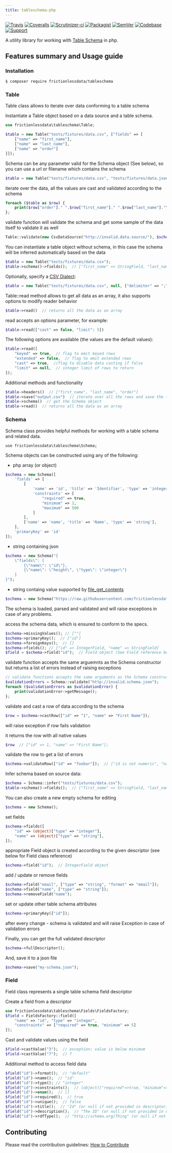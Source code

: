 ```yaml
---
title: tableschema-php
---
```


[![Travis](https://travis-ci.org/frictionlessdata/tableschema-php.svg?branch=master)](https://travis-ci.org/frictionlessdata/tableschema-php)
[![Coveralls](http://img.shields.io/coveralls/frictionlessdata/tableschema-php.svg?branch=master)](https://coveralls.io/r/frictionlessdata/tableschema-php?branch=master)
[![Scrutinizer-ci](https://scrutinizer-ci.com/g/OriHoch/tableschema-php/badges/quality-score.png?b=master)](https://scrutinizer-ci.com/g/OriHoch/tableschema-php/)
[![Packagist](https://img.shields.io/packagist/dm/frictionlessdata/tableschema.svg)](https://packagist.org/packages/frictionlessdata/tableschema)
[![SemVer](https://img.shields.io/badge/versions-SemVer-brightgreen.svg)](http://semver.org/)
[![Codebase](https://img.shields.io/badge/codebase-github-brightgreen)](https://github.com/frictionlessdata/tableschema-php)
[![Support](https://img.shields.io/badge/support-discord-brightgreen)](https://discordapp.com/invite/Sewv6av)

A utility library for working with [Table Schema](https://specs.frictionlessdata.io/table-schema/) in php.


## Features summary and Usage guide

### Installation

```bash
$ composer require frictionlessdata/tableschema
```

### Table

Table class allows to iterate over data conforming to a table schema

Instantiate a Table object based on a data source and a table schema.

```php
use frictionlessdata\tableschema\Table;

$table = new Table("tests/fixtures/data.csv", ["fields" => [
    ["name" => "first_name"],
    ["name" => "last_name"],
    ["name" => "order"]
]]);
```

Schema can be any parameter valid for the Schema object (See below), so you can use a url or filename which contains the schema

```php
$table = new Table("tests/fixtures/data.csv", "tests/fixtures/data.json");
```

iterate over the data, all the values are cast and validated according to the schema

```php
foreach ($table as $row) {
    print($row["order"]." ".$row["first_name"]." ".$row["last_name"]."\n");
};
```

validate function will validate the schema and get some sample of the data itself to validate it as well
 
```php
Table::validate(new CsvDataSource("http://invalid.data.source/"), $schema);
```

You can instantiate a table object without schema, in this case the schema will be inferred automatically based on the data

```php
$table = new Table("tests/fixtures/data.csv");
$table->schema()->fields();  // ["first_name" => StringField, "last_name" => StringField, "order" => IntegerField]
```

Optionally, specify a [CSV Dialect](https://frictionlessdata.io/specs/csv-dialect/):

```php
$table = new Table("tests/fixtures/data.csv", null, ["delimiter" => ";"]);
```

Table::read method allows to get all data as an array, it also supports options to modify reader behavior

```php
$table->read()  // returns all the data as an array
```

read accepts an options parameter, for example:

```php
$table->read(["cast" => false, "limit": 5])
```

The following options are available (the values are the default values):

```php
$table->read([
    "keyed" => true,  // flag to emit keyed rows
    "extended" => false,  // flag to emit extended rows
    "cast" => true,  //flag to disable data casting if false
    "limit" => null,  // integer limit of rows to return
]);
```

Additional methods and functionality

```php
$table->headers()  // ["first_name", "last_name", "order"]
$table->save("output.csv")  // iterate over all the rows and save the to a csv file
$table->schema()  // get the Schema object
$table->read()  // returns all the data as an array
```

### Schema

Schema class provides helpful methods for working with a table schema and related data.

`use frictionlessdata\tableschema\Schema;`

Schema objects can be constructed using any of the following:

* php array (or object)
```php
$schema = new Schema([
    'fields' => [
        [
            'name' => 'id', 'title' => 'Identifier', 'type' => 'integer', 
            'constraints' => [
                "required" => true,
                "minimum" => 1,
                "maximum" => 500
            ]
        ],
        ['name' => 'name', 'title' => 'Name', 'type' => 'string'],
    ],
    'primaryKey' => 'id'
]);
```

* string containing json
```php
$schema = new Schema("{
    \"fields\": [
        {\"name\": \"id\"},
        {\"name\": \"height\", \"type\": \"integer\"}
    ]
}");
```

* string containg value supported by [file_get_contents](http://php.net/manual/en/function.file-get-contents.php)
```php
$schema = new Schema("https://raw.githubusercontent.com/frictionlessdata/testsuite-extended/ecf1b2504332852cca1351657279901eca6fdbb5/datasets/synthetic/schema.json");
```

The schema is loaded, parsed and validated and will raise exceptions in case of any problems.

access the schema data, which is ensured to conform to the specs.

```php
$schema->missingValues(); // [""]
$schema->primaryKey();  // ["id"]
$schema->foreignKeys();  // []
$schema->fields(); // ["id" => IntegerField, "name" => StringField]
$field = $schema->field("id");  // Field object (See Field reference below)
```

validate function accepts the same arguemnts as the Schema constructor but returns a list of errors instead of raising exceptions

```php
// validate functions accepts the same arguments as the Schema constructor
$validationErrors = Schema::validate("http://invalid.schema.json");
foreach ($validationErrors as $validationError) {
    print(validationError->getMessage();
};
```

validate and cast a row of data according to the schema

```php
$row = $schema->castRow(["id" => "1", "name" => "First Name"]);
```

will raise exception if row fails validation

it returns the row with all native values

```php
$row  // ["id" => 1, "name" => "First Name"];
```

validate the row to get a list of errors

```php
$schema->validateRow(["id" => "foobar"]);  // ["id is not numeric", "name is required" .. ]
```

Infer schema based on source data:

```php
$schema = Schema::infer("tests/fixtures/data.csv");
$table->schema()->fields();  // ["first_name" => StringField, "last_name" => StringField, "order" => IntegerField]
```

You can also create a new empty schema for editing

```php
$schema = new Schema();
```

set fields

```php
$schema->fields([
    "id" => (object)["type" => "integer"],
    "name" => (object)["type" => "string"],
]);
```

appropriate Field object is created according to the given descriptor (see below for Field class reference)

```php
$schema->field("id");  // IntegerField object
```

add / update or remove fields

```php
$schema->field("email", ["type" => "string", "format" => "email"]);
$schema->field("name", ["type" => "string"]);
$schema->removeField("name");
```

set or update other table schema attributes

```php
$schema->primaryKey(["id"]);
```

after every change - schema is validated and will raise Exception in case of validation errors

Finally, you can get the full validated descriptor

```php
$schema->fullDescriptor();
```

And, save it to a json file

```php
$schema->save("my-schema.json");
```

### Field

Field class represents a single table schema field descriptor

Create a field from a descriptor

```php
use frictionlessdata\tableschema\Fields\FieldsFactory;
$field = FieldsFactory::field([
    "name" => "id", "type" => "integer",
    "constraints" => ["required" => true, "minimum" => 5]
]);
```

Cast and validate values using the field

```php
$field->castValue("3");  // exception: value is below minimum
$field->castValue("7");  // 7
```

Additional method to access field data

```php
$field("id")->format();  // "default"
$field("id")->name();  // "id"
$field("id")->type(); // "integer"
$field("id")->constraints();  // (object)["required"=>true, "minimum"=>1, "maximum"=>500]
$field("id")->enum();  // []
$field("id")->required();  // true
$field("id")->unique();  // false
$field("id")->title();  // "Id" (or null if not provided in descriptor)
$field("id")->description();  // "The ID" (or null if not provided in descriptor)
$field("id")->rdfType();  // "http://schema.org/Thing" (or null if not provided in descriptor)
```

## Contributing

Please read the contribution guidelines: [How to Contribute](CONTRIBUTING.md)

